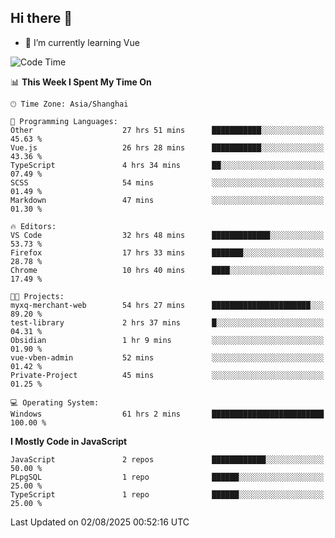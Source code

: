 ## Hi there 👋

- 🌱 I’m currently learning Vue

<!--START_SECTION:waka-->
![Code Time](http://img.shields.io/badge/Code%20Time-615%20hrs%2059%20mins-blue)

📊 **This Week I Spent My Time On** 

```text
🕑︎ Time Zone: Asia/Shanghai

💬 Programming Languages: 
Other                    27 hrs 51 mins      ███████████░░░░░░░░░░░░░░   45.63 % 
Vue.js                   26 hrs 28 mins      ███████████░░░░░░░░░░░░░░   43.36 % 
TypeScript               4 hrs 34 mins       ██░░░░░░░░░░░░░░░░░░░░░░░   07.49 % 
SCSS                     54 mins             ░░░░░░░░░░░░░░░░░░░░░░░░░   01.49 % 
Markdown                 47 mins             ░░░░░░░░░░░░░░░░░░░░░░░░░   01.30 % 

🔥 Editors: 
VS Code                  32 hrs 48 mins      █████████████░░░░░░░░░░░░   53.73 % 
Firefox                  17 hrs 33 mins      ███████░░░░░░░░░░░░░░░░░░   28.78 % 
Chrome                   10 hrs 40 mins      ████░░░░░░░░░░░░░░░░░░░░░   17.49 % 

🐱‍💻 Projects: 
myxq-merchant-web        54 hrs 27 mins      ██████████████████████░░░   89.20 % 
test-library             2 hrs 37 mins       █░░░░░░░░░░░░░░░░░░░░░░░░   04.31 % 
Obsidian                 1 hr 9 mins         ░░░░░░░░░░░░░░░░░░░░░░░░░   01.90 % 
vue-vben-admin           52 mins             ░░░░░░░░░░░░░░░░░░░░░░░░░   01.42 % 
Private-Project          45 mins             ░░░░░░░░░░░░░░░░░░░░░░░░░   01.25 % 

💻 Operating System: 
Windows                  61 hrs 2 mins       █████████████████████████   100.00 % 
```

**I Mostly Code in JavaScript** 

```text
JavaScript               2 repos             ████████████░░░░░░░░░░░░░   50.00 % 
PLpgSQL                  1 repo              ██████░░░░░░░░░░░░░░░░░░░   25.00 % 
TypeScript               1 repo              ██████░░░░░░░░░░░░░░░░░░░   25.00 % 
```




 Last Updated on 02/08/2025 00:52:16 UTC
<!--END_SECTION:waka-->
